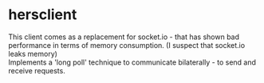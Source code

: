 hersclient
==========

This client comes as a replacement for socket.io - that has shown bad performance in terms of memory consumption. (I suspect that socket.io leaks memory)  
Implements a 'long poll' technique to communicate bilaterally - to send and receive requests.
